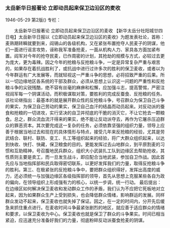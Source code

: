 ### 太岳新华日报著论  立即动员起来保卫边沿区的麦收

1946-05-29
第2版()
专栏：

　　太岳新华日报著论
    立即动员起来保卫边沿区的麦收
    【新华太岳分社阳城廿四日电】太岳新华日报以《立即动员起来保卫边沿区的麦收》为题发表社论，首称：麦熟期转瞬就要到来，阎锡山的各级机构，又在紧张布置抢夺人民麦子的阴谋，他们一面进行谣言攻势，诬称我军准备抢麦，一面从机构人力、家具各方面加紧布置。阎军对今年的抢夺民麦，已作周密的计划，其抢劫的规模与方式，必较过去更为庞大，更为毒辣。因之今年的抢粮与反抢粮斗争，一定是异常复杂严重与艰苦的，如果存在着抗战胜利了，或抗战中进行过许多次的胜利的保卫麦收，或者以为今年群运有广大发展等，而就轻视这一严重斗争的思想，必将招致严重的后果。所以一切边缘地区各系统的干部及群众，必须从思想上认识这一问题的严重性和反抢粮斗争的尖锐残酷，绝不容有丝毫的麻痹和松懈，应加强斗志，提高警惕，严密注视阎军每一个阴谋活动，而积极谋取对策，要胜利的完成反蚕食、反抢粮的任务。
    该社论继指出：最基本的就是展开群众性的反抢粮斗争，号召群众为保卫自己斗争的果实，为保卫自己劳动的果实，保卫自己血汗的结晶而动员起来。对反动派的蚕食和抢粮的一切进攻，实行坚决的自卫并彻底的干脆的消灭它，不让它抢去一颗粮食。总之，群众流血流汗得来的果实，绝不能让反动派夺去，再作为它屠杀压迫群众的罪恶资本。其次要完成这一复杂的任务，必须依靠坚强的组织力量，领导上应善于根据当地过去和现在的具体情形与特点，接受几年来反抢粮的经验，尤其是劳武结合、联村、联防、变工、扎工等组织起来的经验，将广大群众组织起来，以达到快收、快打、快藏，保卫粮食的目的。更能发挥过去山地群众，到平原割麦的习惯和互助精神，号召腹地民兵群众，组织大小武装扎工队到边缘区去帮助抢收，其性质则主要是卖工，而一旦发生战斗，即应配合当地武装，参加自卫作战。因此首先应与当地指挥部和民兵取得密切联系，以更好发挥我们的力量，取得反抢粮斗争的胜利。第三、在极紧张的反抢粮斗争中，要把群众组织得好，发挥出高度的威力，还必须统一与加强边缘区各级指挥部的领导，首先从思想上克服某些各自为政的偏向，在领导组织上形成强有力的核心，以统一步调，统一行动。
    最后提出：在边缘区如何解决保卫麦收和发动群众工作的矛盾，我们认为不应把它死板地对立起来，因为如果群众生产上受到损失，也会降低群众情绪，影响群运的发展。同样群众发动不起来，保卫麦收也就失掉了保证。因之，在一定的时间内，分开先后缓急来抓住重点进行。在麦收时间斗争最紧张剧烈的地区，就应善于适应群众的情绪和要求，以保卫麦收为中心。保卫麦收也就是保卫了群众的斗争果实。时间已相当紧迫，应迅速充分准备好我们的力量，彻底粉碎反动派蚕食抢麦的阴谋。
